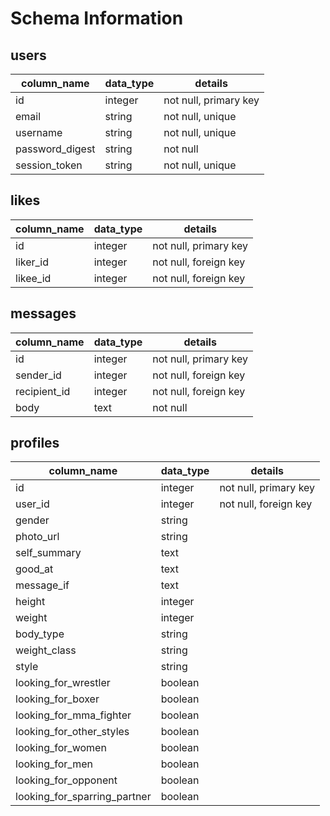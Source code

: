 # Schema Information

## users
column_name     | data_type | details
----------------|-----------|------------------
id              | integer   | not null, primary key
email           | string    | not null, unique
username        | string    | not null, unique
password_digest | string    | not null
session_token   | string    | not null, unique

## likes
column_name     | data_type | details
----------------|-----------|------------------
id              | integer   | not null, primary key
liker_id        | integer   | not null, foreign key
likee_id        | integer   | not null, foreign key

## messages
column_name     | data_type | details
----------------|-----------|------------------
id              | integer   | not null, primary key
sender_id       | integer   | not null, foreign key
recipient_id    | integer   | not null, foreign key
body            | text      | not null

## profiles
column_name                  | data_type | details
-----------------------------|-----------|------------------
id                           | integer   | not null, primary key
user_id                      | integer   | not null, foreign key
gender                       | string    |
photo_url                    | string    |
self_summary                 | text      |
good_at                      | text      |
message_if                   | text      |
height                       | integer   |
weight                       | integer   |
body_type                    | string    |
weight_class                 | string    |
style                        | string    |
looking_for_wrestler         | boolean   |
looking_for_boxer            | boolean   |
looking_for_mma_fighter      | boolean   |
looking_for_other_styles     | boolean   |
looking_for_women            | boolean   |
looking_for_men              | boolean   |
looking_for_opponent         | boolean   |
looking_for_sparring_partner | boolean   |
